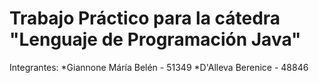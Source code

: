 # Trabajo Práctico para la cátedra "Lenguaje de Programación Java"

Integrantes:
*Giannone Máría Belén - 51349
*D'Alleva Berenice - 48846
